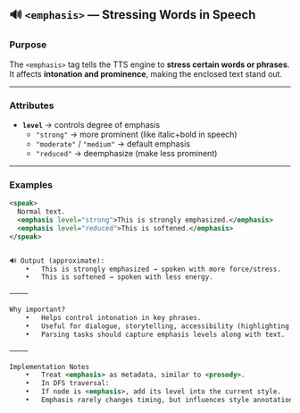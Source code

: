 ## 🔊 `<emphasis>` — Stressing Words in Speech

### Purpose
The `<emphasis>` tag tells the TTS engine to **stress certain words or phrases**.  
It affects **intonation and prominence**, making the enclosed text stand out.

---

### Attributes
- **`level`** → controls degree of emphasis
  - `"strong"` → more prominent (like italic+bold in speech)  
  - `"moderate"` / `"medium"` → default emphasis  
  - `"reduced"` → deemphasize (make less prominent)

---

### Examples
```xml
<speak>
  Normal text. 
  <emphasis level="strong">This is strongly emphasized.</emphasis> 
  <emphasis level="reduced">This is softened.</emphasis>
</speak>


🔊 Output (approximate):
	•	This is strongly emphasized → spoken with more force/stress.
	•	This is softened → spoken with less energy.

⸻

Why important?
	•	Helps control intonation in key phrases.
	•	Useful for dialogue, storytelling, accessibility (highlighting important parts).
	•	Parsing tasks should capture emphasis levels along with text.

⸻

Implementation Notes
	•	Treat <emphasis> as metadata, similar to <prosody>.
	•	In DFS traversal:
	•	If node is <emphasis>, add its level into the current style.
	•	Emphasis rarely changes timing, but influences style annotations.